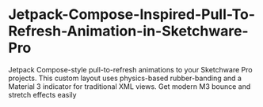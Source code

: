 # Jetpack-Compose-Inspired-Pull-To-Refresh-Animation-in-Sketchware-Pro
Jetpack Compose-style pull-to-refresh animations to your Sketchware Pro projects. This custom layout uses physics-based rubber-banding and a Material 3 indicator for traditional XML views. Get modern M3 bounce and stretch effects easily
